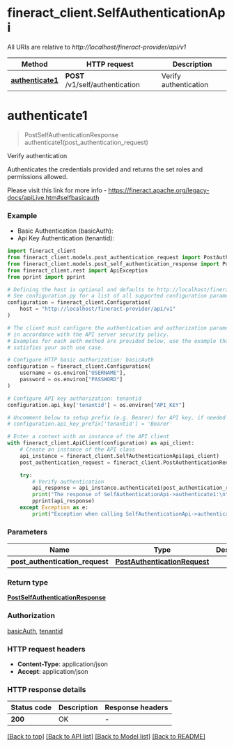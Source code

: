 # fineract_client.SelfAuthenticationApi

All URIs are relative to *http://localhost/fineract-provider/api/v1*

Method | HTTP request | Description
------------- | ------------- | -------------
[**authenticate1**](SelfAuthenticationApi.md#authenticate1) | **POST** /v1/self/authentication | Verify authentication


# **authenticate1**
> PostSelfAuthenticationResponse authenticate1(post_authentication_request)

Verify authentication

Authenticates the credentials provided and returns the set roles and permissions allowed.

Please visit this link for more info - https://fineract.apache.org/legacy-docs/apiLive.htm#selfbasicauth

### Example

* Basic Authentication (basicAuth):
* Api Key Authentication (tenantid):

```python
import fineract_client
from fineract_client.models.post_authentication_request import PostAuthenticationRequest
from fineract_client.models.post_self_authentication_response import PostSelfAuthenticationResponse
from fineract_client.rest import ApiException
from pprint import pprint

# Defining the host is optional and defaults to http://localhost/fineract-provider/api/v1
# See configuration.py for a list of all supported configuration parameters.
configuration = fineract_client.Configuration(
    host = "http://localhost/fineract-provider/api/v1"
)

# The client must configure the authentication and authorization parameters
# in accordance with the API server security policy.
# Examples for each auth method are provided below, use the example that
# satisfies your auth use case.

# Configure HTTP basic authorization: basicAuth
configuration = fineract_client.Configuration(
    username = os.environ["USERNAME"],
    password = os.environ["PASSWORD"]
)

# Configure API key authorization: tenantid
configuration.api_key['tenantid'] = os.environ["API_KEY"]

# Uncomment below to setup prefix (e.g. Bearer) for API key, if needed
# configuration.api_key_prefix['tenantid'] = 'Bearer'

# Enter a context with an instance of the API client
with fineract_client.ApiClient(configuration) as api_client:
    # Create an instance of the API class
    api_instance = fineract_client.SelfAuthenticationApi(api_client)
    post_authentication_request = fineract_client.PostAuthenticationRequest() # PostAuthenticationRequest | 

    try:
        # Verify authentication
        api_response = api_instance.authenticate1(post_authentication_request)
        print("The response of SelfAuthenticationApi->authenticate1:\n")
        pprint(api_response)
    except Exception as e:
        print("Exception when calling SelfAuthenticationApi->authenticate1: %s\n" % e)
```



### Parameters


Name | Type | Description  | Notes
------------- | ------------- | ------------- | -------------
 **post_authentication_request** | [**PostAuthenticationRequest**](PostAuthenticationRequest.md)|  | 

### Return type

[**PostSelfAuthenticationResponse**](PostSelfAuthenticationResponse.md)

### Authorization

[basicAuth](../README.md#basicAuth), [tenantid](../README.md#tenantid)

### HTTP request headers

 - **Content-Type**: application/json
 - **Accept**: application/json

### HTTP response details

| Status code | Description | Response headers |
|-------------|-------------|------------------|
**200** | OK |  -  |

[[Back to top]](#) [[Back to API list]](../README.md#documentation-for-api-endpoints) [[Back to Model list]](../README.md#documentation-for-models) [[Back to README]](../README.md)

